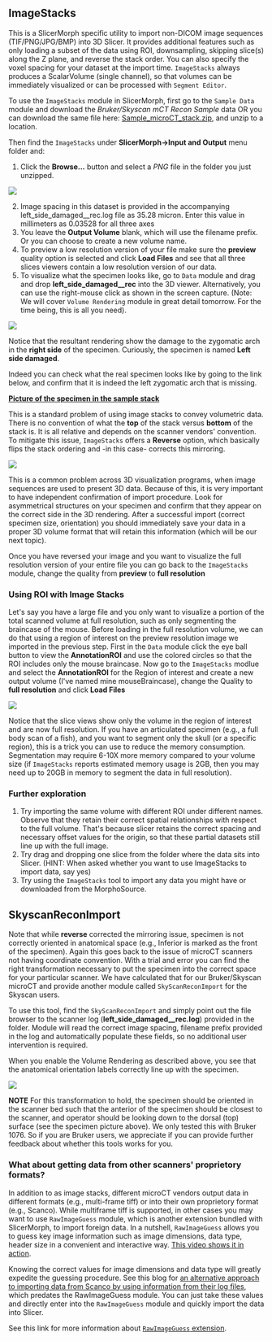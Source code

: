 ## ImageStacks
This is a SlicerMorph specific utility to import non-DICOM image sequences (TIF/PNG/JPG/BMP) into 3D Slicer. It provides additional features such as only loading a subset of the data using ROI, downsampling, skipping slice(s) along the Z plane, and reverse the stack order. You can also specify the voxel spacing for your dataset at the import time. `ImageStacks` always produces a ScalarVolume (single channel), so that volumes can be immediately visualized or can be processed with `Segment Editor`.

To use the `ImageStacks` module in SlicerMorph, first go to the `Sample Data` module and download the *Bruker/Skyscan mCT Recon Sample* data OR you can download the same file here: <a href="https://app.box.com/s/zvs162oja7tzszesmygnqs15t631y15m/file/701646040827" target="_blank"> Sample_microCT_stack.zip</A>, and unzip to a location. 

Then find the `ImageStacks` under **SlicerMorph->Input and Output** menu folder and:

1. Click the **Browse...** button and select a *PNG* file in the folder you just unzipped.

<img src="ImageStacks1.png">

2. Image spacing in this dataset is provided in the accompanying left_side_damaged__rec.log file as 35.28 micron. Enter this value in millimeters as 0.03528 for all three axes
3. You leave the **Output Volume** blank, which will use the filename prefix. Or you can choose to create a new volume name. 
4. To preview a low resolution version of your file make sure the **preview** quality option is selected and click **Load Files** and see that all three slices viewers contain a low resolution version of our data.
5. To visualize what the specimen looks like, go to `Data` module and drag and drop  **left_side_damaged__rec** into the 3D viewer. Alternatively, you can use the right-mouse click as shown in the screen capture. (Note: We will cover `Volume Rendering` module in great detail tomorrow. For the time being, this is all you need). 

<img src="Data_Volume_Rendering.png">

Notice that the resultant rendering show the damage to the zygomatic arch in the **right side** of the specimen. Curiously, the specimen is named **Left side damaged**. 

Indeed you can check what the real specimen looks like by going to the link below, and confirm that it is indeed the left zygomatic arch that is missing. 

<a href="https://app.box.com/s/zvs162oja7tzszesmygnqs15t631y15m/file/701653679714"> **Picture of the specimen in the sample stack** </A>

This is a standard problem of using image stacks to convey volumetric data. There is no convention of what the **top** of the stack versus **bottom** of the stack is. It is all relative and depends on the scanner vendors' convention. To mitigate this issue, `ImageStacks` offers a **Reverse** option, which basically flips the stack ordering and -in this case- corrects this mirroring.

<img src="ImageStacks2.png">

This is a common problem across 3D visualization programs, when image sequences are used to present 3D data. Because of this, it is very important to have independent confirmation of import procedure. Look for asymmetrical structures on your specimen and confirm that they appear on the correct side in the 3D rendering. After a successful import (correct specimen size, orientation) you should immediately save your data in a proper 3D volume format that will retain this information (which will be our next topic). 


Once you have reversed your image and you want to visualize the full resolution version of your entire file you can go back to the `ImageStacks` module, change the quality from **preview** to **full resolution**

### Using ROI with Image Stacks

Let's say you have a large file and you only want to visualize a portion of the total scanned volume at full resolution, such as only segmenting the braincase of the mouse. Before loading in the full resolution volume, we can do that using a region of interest on the preview resolution image we imported in the previous step. First in the `Data` module click the eye ball button to view the **AnnotationROI** and use the colored circles so that the ROI includes only the mouse braincase. Now go to the `ImageStacks` modlue and select the **AnnotationROI** for the Region of interest and create a new output volume (I've named mine mouseBraincase), change the Quality to **full resolution** and click **Load Files**


<img src="ImageStacksROI.png">

Notice that the slice views show only the volume in the region of interest and are now full resolution. If you have an articulated specimen (e.g., a full body scan of a fish), and you want to segment only the skull (or a specific region), this is a trick you can use to reduce the memory consumption. Segmentation may require 6-10X more memory compared to your volume size (if `ImageStacks` reports estimated memory usage is 2GB, then you may need up to 20GB in memory to segment the data in full resolution). 

### Further exploration

1. Try importing the same volume with different ROI under different names. Observe that they retain their correct spatial relationships with respect to the full volume. That's because slicer retains the correct spacing and necessary offset values for the origin, so that these partial datasets still line up with the full image. 
2. Try drag and dropping one slice from the folder where the data sits into Slicer. (HINT: When asked whether you want to use ImageStacks to import data, say yes)
3. Try using the `ImageStacks` tool to import any data you might have or downloaded from the MorphoSource. 

## SkyscanReconImport
Note that while **reverse** corrected the mirroring issue, specimen is not correctly oriented in anatomical space (e.g., Inferior is marked as the front of the specimen). Again this goes back to the issue of microCT scanners not having coordinate convention. With a trial and error you can find the right transformation necessary to put the specimen into the correct space for your particular scanner. We have calculated that for our Bruker/Skyscan microCT and provide another module called `SkyScanReconImport` for the Skyscan users. 

To use this tool, find the `SkyScanReconImport` and simply point out the file browser to the scanner log (**left_side_damaged__rec.log**) provided in the folder. Module will read the correct image spacing, filename prefix provided in the log and automatically populate these fields, so no additional user intervention is required. 

When you enable the Volume Rendering as described above, you see that the anatomical orientation labels correctly line up with the specimen. 

<img src="SkyscanReconImport.png">

**NOTE** For this transformation to hold, the specimen should be oriented in the scanner bed such that the anterior of the specimen should be closest to the scanner, and operator should be looking down to the dorsal (top) surface (see the specimen picture above). We only tested this with Bruker 1076. So if you are Bruker users, we appreciate if you can provide further feedback about whether this tools works for you. 

### What about getting data from other scanners' proprietory formats?

In addition to as image stacks, different microCT vendors output data in different formats (e.g., multi-frame tiff) or into their own proprietory format (e.g., Scanco). While multiframe tiff is supported, in other cases you may want to use `RawImageGuess` module, which is another extension bundled with SlicerMorph, to import foreign data. In a nutshell, `RawImageGuess` allows you to guess key image information such as image dimensions, data type, header size in a convenient and interactive way. [This video shows it in action](https://www.youtube.com/watch?time_continue=3&v=ajpOQEAyWkA&feature=emb_logo).

Knowing the correct values for image dimensions and data type will greatly expedite the guessing procedure. See this blog for [an alternative approach to importing data from Scanco by using information from their log files](https://blogs.uw.edu/maga/2018/09/importing-microct-data-from-scanco-into-slicer/), which predates the RawImageGuess module. You can just take these values and directly enter into the `RawImageGuess` module and quickly import the data into Slicer.

See this link for more information about [`RawImageGuess` extension](https://github.com/acetylsalicyl/SlicerRawImageGuess/).
